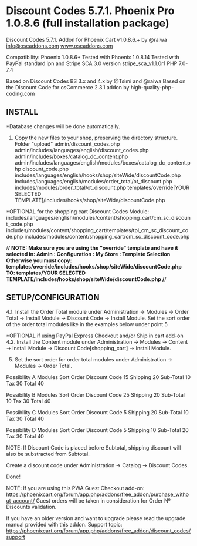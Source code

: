 # Discount Codes 5.7.1. Phoenix Pro 1.0.8.6 (full installation package)

Discount Codes 5.7.1. Addon for Phoenix Cart v1.0.8.6.+
by @raiwa
info@oscaddons.com
www.oscaddons.com

Compatibility:
Phoenix 1.0.8.6+
Tested with Phoenix 1.0.8.14
Tested with PayPal standard ipn and Stripe SCA 3.0 version stripe_sca_v1.1.0r1
PHP 7.0-7.4

Based on Discount Codes BS 3.x and 4.x by @Tsimi and @raiwa
Based on the Discount Code for osCommerce 2.3.1 addon by high-quality-php-coding.com 

## INSTALL

*Database changes will be done automatically.

1. Copy the new files to your shop, preserving the directory structure.
Folder "upload"
admin/discount_codes.php
admin/includes/languages/english/discount_codes.php
admin/includes/boxes/catalog_dc_content.php
admin/includes/languages/english/modules/boxes/catalog_dc_content.php
discount_code.php
includes/languages/english/hooks/shop/siteWide/discountCode.php
includes/languages/english/modules/order_total/ot_discount.php
includes/modules/order_total/ot_discount.php
templates/override[YOUR SELECTED TEMPLATE]/includes/hooks/shop/siteWide/discountCode.php


*OPTIONAL for the shopping cart Discount Codes Module:
includes/languages/english/modules/content/shopping_cart/cm_sc_discount_code.php
includes/modules/content/shopping_cart/templates/tpl_cm_sc_discount_code.php
includes/modules/content/shopping_cart/cm_sc_discount_code.php


/********************************/
NOTE: Make sure you are using the "override" template and have it selected in:
Admin : Configuration : My Store : Template Selection
Otherwise you must copy:
  templates/override/includes/hooks/shop/siteWide/discountCode.php
TO:
  templates/YOUR SELECTED TEMPLATE/includes/hooks/shop/siteWide/discountCode.php
/********************************/

      
      
## SETUP/CONFIGURATION

4.1. Install the Order Total module under Administration -> Modules -> Order Total -> Install Module -> Discount Code -> Install Module.
     Set the sort order of the order total modules like in the examples below under point 5
   
*OPTIONAL if using PayPal Express Checkout and/or Ship in cart add-on
4.2.   Install the Content module under Administration -> Modules -> Content -> Install Module -> Discount Code[shopping_cart] -> Install Module.

5. Set the sort order for order total modules under Administration -> Modules -> Order Total.

Possibility A
Modules       Sort Order
Discount Code 15
Shipping      20
Sub-Total     10
Tax           30
Total         40

Possibility B
Modules       Sort Order
Discount Code 25
Shipping      20
Sub-Total     10
Tax           30
Total         40

Possibility C
Modules       Sort Order
Discount Code 5
Shipping      20
Sub-Total     10
Tax           30
Total         40

Possibility D
Modules       Sort Order
Discount Code 5
Shipping      10
Sub-Total     20
Tax           30
Total         40


NOTE: If Discount Code is placed before Subtotal, shipping discount will also be substracted from Subtotal.

Create a discount code under Administration -> Catalog -> Discount Codes.

Done!

NOTE: If you are using this PWA Guest Checkout add-on:
https://phoenixcart.org/forum/app.php/addons/free_addon/purchase_without_account/
Guest orders will be taken in consideration for Order Nº Discounts validation.

If you have an older version and want to upgrade please read the upgrade manual provided with this addon.
Support topic: https://phoenixcart.org/forum/app.php/addons/free_addon/discount_codes/support
